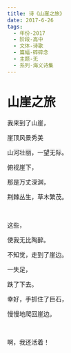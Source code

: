 ```yaml
---
title: 诗《山崖之旅》
date: 2017-6-26
tags:
  - 年份-2017
  - 阶段-高中
  - 文体-诗歌
  - 篇幅-碎碎念
  - 主题-无
  - 系列-海义诗集
---
```


# 山崖之旅

我来到了山崖，

崖顶风景秀美

山河壮丽，一望无际。

俯视崖下，

那是万丈深渊，

荆棘丛生，草木繁茂。

<br>

这些，

使我无比陶醉。

不知觉，走到了崖边。

一失足，

跌了下去。

幸好，手抓住了巨石，

慢慢地爬回崖边。

<br>

啊，我还活着！
